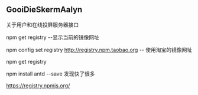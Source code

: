 ## GooiDieSkermAalyn

关于用户和在线投屏服务器接口

npm get registry  --显示当前的镜像网址

npm config set registry http://registry.npm.taobao.org  -- 使用淘宝的镜像网址

npm get registry

npm install antd --save  发现快了很多

https://registry.npmjs.org/
